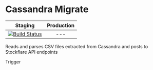 # Cassandra Migrate

| Staging | Production |
|:-:|:-:|
| [![Build Status](http://drone.stocktio.com/api/badge/github.com/Stockflare/cassandra-migrate/status.svg?branch=master)](http://drone.stocktio.com/github.com/Stockflare/cassandra-migrate) | --- |

Reads and parses CSV files extracted from Cassandra and posts to Stockflare API endpoints

Trigger 
